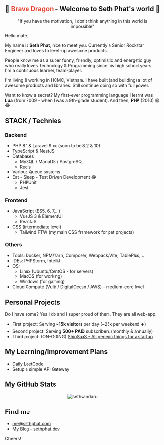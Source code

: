 <h2 align="center">
  🐉 <span style="color:#e74c3c;">Brave Dragon</span> - Welcome to Seth Phat's world 👋
</h1>

<p align="center">"If you have the motivation, I don't think anything in this world is impossible"</p>

Hello mate,

My name is **Seth Phat**, nice to meet you. Currently a Senior Rockstar Engineer and loves to level-up awesome products.

People know me as a super funny, friendly, optimistic and energetic guy who really loves Technology & Programming since his high school years. I'm a continuous learner, team-player.

I'm living & working in HCMC, Vietnam. I have built (and building) a lot of awesome products and libraries. Still continue doing so with full power.

Want to know a secret? My first-ever programming language I learnt was **Lua** (from 2009 - when I was a 9th-grade student). And then, **PHP** (2010) 😆 😂

## STACK / Technies

### Backend
- PHP 8.1 & Laravel 9.xx (soon to be 8.2 & 10)
- TypeScript & NestJS
- Databases
  - MySQL / MariaDB / PostgreSQL
  - Redis
- Various Queue systems
- Eat - Sleep - Test Driven Development 😂
    - PHPUnit
    - Jest

### Frontend
- JavaScript (ES5, 6, 7,...)
  - VueJS 3 & ElementUI
  - ReactJS
- CSS (intermediate level)
  - Tailwind FTW (my main CSS framework for pet projects)

### Others
- Tools: Docker, NPM/Yarn, Composer, Webpack/Vite, TablePlus,...
- IDEs: PHPStorm, IntelliJ
- OS: 
    - Linux (Ubuntu/CentOS - for servers)
    - MacOS (for working)
    - Windows (for gaming)
- Cloud Compute (Vultr / DigitalOcean / AWS) - medium-core level

## Personal Projects 
Do I have some? Yes I do and I super proud of them. They are all web-app.

- First project: Serving **~15k visitors** per day (~25k per weekend ✈️)
- Second project: Serving **500+ PAID** subscribers (monthly & annually)
- Third project: (ON-GOING) [ShipSaaS - All generic things for a startup](https://github.com/shipsaas)

## My Learning/Improvement Plans

- Daily LeetCode
- Setup a simple API Gateway

## My GitHub Stats

<center>
  
<img src="https://github-readme-stats.vercel.app/api?username=sethsandaru&show_icons=true&theme=default#gh-light-mode-only" alt="sethsandaru" /> <br />
  
</center>

## Find me
- me@sethphat.com
- [My Blog - sethphat.dev](https://sethphat.dev/)

Cheers!
